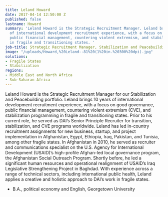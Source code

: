 ```yaml
---
title: Leland Howard
date: 2017-04-14 12:50:00 Z
published: false
lastname: Howard
summary: 'Leland Howard is the Strategic Recruitment Manager. Leland brings 10 years
  of international development recruitment experience, with a focus on good governance,
  public financial management, countering violent extremism, and stabilization programming
  in fragile and transitioning states. '
job-title: Strategic Recruitment Manager, Stabilization and Peacebuilding
image: "/uploads/Howard,%20Leland--81%20(1%20in.%20300%20dpi).jpg"
solutions:
- Fragile States
- Stabilization
regions:
- Middle East and North Africa
- Sub-Saharan Africa
---
```


Leland Howard is the Strategic Recruitment Manager for our Stabilization and Peacebuilding portfolio. Leland brings 10 years of international development recruitment experience, with a focus on good governance, public financial management, countering violent extremism (CVE), and stabilization programming in fragile and transitioning states. Prior to his current role, he served as DAI’s Senior Principle Recruiter for transition, stabilization, and CVE programs worldwide. Leland has led in-country recruitment assignments for new business, startup, and project implementation in Afghanistan, Egypt, Ethiopia, Iraq, Pakistan, and Tunisia, among other fragile states. In Afghanistan in 2010, he served as recruiter and communications specialist on the U.S. Agency for International Development (USAID)’s high-profile Afghan-led local governance program, the Afghanistan Social Outreach Program. Shortly before, he led a significant human resources and operational realignment of USAID’s Iraq Legislative Strengthening Project in Baghdad. With experience across a range of technical sectors, including international public health, Leland applies a creative and holistic approach to DAI’s work in fragile states.

* B.A., political economy and English, Georgetown University